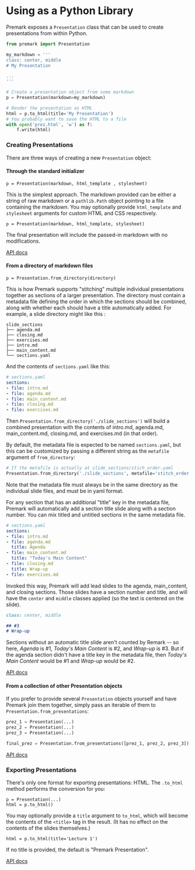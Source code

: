 # Using as a Python Library

Premark exposes a `Presentation` class that can be used to create presentations from within Python.

```python
from premark import Presentation

my_markdown = '''
class: center, middle
# My Presentation

...
'''

# Create a presentation object from some markdown
p = Presentation(markdown=my_markdown)

# Render the presentation as HTML
html = p.to_html(title='My Presentation')
# You probably want to save the HTML to a file
with open('prez.html', 'w') as f:
    f.write(html)
```

### Creating Presentations

There are three ways of creating a new `Presentation` object:

#### Through the standard initializer

```
p = Presentation(markdown, html_template , stylesheet)
```
This is the simplest approach.
The markdown provided can be either a string of raw markdown or a `pathlib.Path` object pointing to a file containing the markdown.
You may optionally provide `html_template` and `stylesheet` arguments for custom HTML and CSS respectively.

```
p = Presentation(markdown, html_template, stylesheet)
```

The final presentation will include the passed-in markdown with no modifications.

[API docs](api.html#premark.presentation.Presentation)

#### From a directory of markdown files

```
p = Presentation.from_directory(directory)
```

This is how Premark supports "stitching" multiple individual presentations together as sections of a larger presentation.
The directory must contain a metadata file defining the order in which the sections should be combined, along with whether each should have a title automatically added.
For example, a slide directory might like this :

```text
slide_sections
├── agenda.md
├── closing.md
├── exercises.md
├── intro.md
├── main_content.md
└── sections.yaml
```

And the contents of `sections.yaml` like this:

```yaml
# sections.yaml
sections:
- file: intro.md
- file: agenda.md
- file: main_content.md
- file: closing.md
- file: exercises.md
```

Then `Presentation.from_directory('./slide_sections')` will build a combined presentation with the contents of intro.md, agenda.md, main_content.md, closing.md, and exercises.md (in that order).


By default, the metadata file is expected to be named `sections.yaml`, but this can be customized by passing a different string as the `metafile` argument of `from_directory`:

```python
# If the metafile is actually at slide_sections/stich_order.yaml
Presentation.from_directory('./slide_sections', metafile='stitch_order.yaml')
```

Note that the metadata file must always be in the same directory as the individual slide files, and must be in yaml format.

For any section that has an additional "title" key in the metadata file, Premark will automatically add a section title slide along with a section number.
You can mix titled and untitled sections in the same metadata file.

```yaml
# sections.yaml
sections:
- file: intro.md
- file: agenda.md
  title: Agenda
- file: main_content.md
  title: "Today's Main Content"
- file: closing.md
  title: Wrap-up
- file: exercises.md
```

Invoked this way, Premark will add lead slides to the agenda, main_content, and closing sections.
Those slides have a section number and title, and will have the `center` and `middle` classes applied (so the text is centered on the slide).
```markdown
class: center, middle

## #3
# Wrap-up
```

Sections without an automatic title slide aren't counted by Remark -- so here, *Agenda* is #1, *Today's Main Content* is #2, and *Wrap-up* is #3.
But if the agenda section didn't have a title key in the metadata file, then *Today's Main Content* would be #1 and *Wrap-up* would be #2.

[API docs](api.html#premark.presentation.Presentation.from_directory)

#### From a collection of other Presentation objects

If you prefer to provide several `Presentation` objects yourself and have Premark join them together, simply pass an iterable of them to `Presentation.from_presentations`:

```python
prez_1 = Presentation(...)
prez_2 = Presentation(...)
prez_3 = Presentation(...)

final_prez = Presentation.from_presentations([prez_1, prez_2, prez_3])
```

[API docs](api.html#premark.presentation.Presentation.from_presentations)


### Exporting Presentations

There's only one format for exporting presentations: HTML.
The `.to_html` method performs the conversion for you:

```
p = Presentation(...)
html = p.to_html()
```

You may optionally provide a `title` argument to `to_html`, which will become the contents of the `<title>` tag in the result.
(It has no effect on the contents of the slides themselves.)

```
html = p.to_html(title='Lecture 1')
```

If no title is provided, the default is "Premark Presentation".

[API docs](api.html#premark.presentation.Presentation.to_html)
